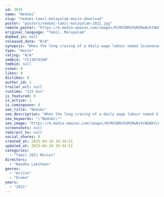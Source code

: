 ```yaml
---
id: 3035
name: "Nedumi"
slug: "nedumi-tamil-malayalam-movie-download"
poster: "posters/nedumi-tamil-malayalam-2021.jpg"
remote_poster: "https://m.media-amazon.com/images/M/MV5BMzhkM2MwNzktNGNkYi00NzA2LWE1NjQtZGM2Y2FhY2M4Y2ZjXkEyXkFqcGdeQXVyNDE3MjYxODQ@._V1_SX300.jpg"
original_language: "Tamil, Malayalam"
dubbed_in: null
released_date: "N/A"
synopsis: "When the long craving of a daily wage labour named Sivanesan, becomes the owner of the palm toddy shop. At that time government imposes a law which affects the live hood of sivanesan. The aftermath impacts is the rest of the film."
type: "movie"
rating: "N/A"
imdbid: "tt13879100"
tmdbid: null
views: 0
likes: 0
dislikes: 0
author_id: 1
trailer_url: null
runtime: "115 min"
is_featured: 0
is_active: 1
is_comingsoon: 0
seo_title: "Nedumi"
seo_description: "When the long craving of a daily wage labour named Sivanesan, becomes the owner of the palm toddy shop. At that time government imposes a law which affects the live hood of sivanesan. The aftermath impacts is the rest of the film."
seo_keywords: "\"Nedumi\""
seo_image: "https://m.media-amazon.com/images/M/MV5BMzhkM2MwNzktNGNkYi00NzA2LWE1NjQtZGM2Y2FhY2M4Y2ZjXkEyXkFqcGdeQXVyNDE3MjYxODQ@._V1_SX300.jpg"
screenshots: null
redirect_to: null
social_shares: 0
created_at: 2025-04-10 19:34:51
updated_at: 2025-04-10 19:34:51
categories:
  - "Tamil 2021 Movies"
directors:
  - "Nandha Lakshman"
genres:
  - "Action"
  - "Drama"
years:
  - "2021"
---
```

